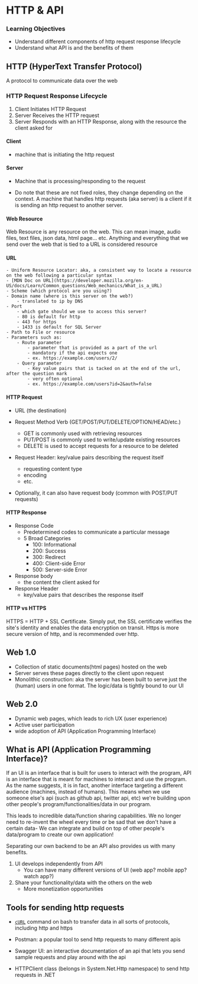 # HTTP & API
### Learning Objectives
- Understand different components of http request response lifecycle
- Understand what API is and the benefits of them

## HTTP (HyperText Transfer Protocol)
A protocol to communicate data over the web
### HTTP Request Response Lifecycle
1. Client Initiates HTTP Request
2. Server Receives the HTTP request
3. Server Responds with an HTTP Response, along with the resource the client asked for

#### Client
- machine that is initiating the http request
#### Server
- Machine that is processing/responding to the request

* Do note that these are not fixed roles, they change depending on the context. A machine that handles http requests (aka server) is a client if it is sending an http request to another server.
#### Web Resource
Web Resource is any resource on the web. This can mean image, audio files, text files, json data, html page... etc. Anything and everything that we send over the web that is tied to a URL is considered resource
#### URL
    - Uniform Resource Locator: aka, a consistent way to locate a resource on the web following a particular syntax
    - [MDN Doc on URL](https://developer.mozilla.org/en-US/docs/Learn/Common_questions/Web_mechanics/What_is_a_URL)
    - Scheme (which protocol are you using?)
    - Domain name (where is this server on the web?)
        - translated to ip by DNS
    - Port
        - which gate should we use to access this server?
        - 80 is default for http
        - 443 for https
        - 1433 is default for SQL Server
    - Path to File or resource
    - Parameters such as:  
        - Route parameter 
            - parameter that is provided as a part of the url
            - mandatory if the api expects one
            - ex. https://example.com/users/2/
        - Query parameter
            - Key value pairs that is tacked on at the end of the url, after the question mark
            - very often optional
            - ex. https://example.com/users?id=2&auth=false
#### HTTP Request
- URL (the destination)
- Request Method Verb (GET/POST/PUT/DELETE/OPTION/HEAD/etc.)
    - GET is commonly used with retrieving resources
    - PUT/POST is commonly used to write/update existing resources
    - DELETE is used to accept requests for a resource to be deleted 
- Request Header: key/value pairs describing the request itself
    - requesting content type
    - encoding
    - etc.

- Optionally, it can also have request body (common with POST/PUT requests)
#### HTTP Response
- Response Code
    - Predetermined codes to communicate a particular message
    - 5 Broad Categories
        - 100: Informational
        - 200: Success
        - 300: Redirect
        - 400: Client-side Error
        - 500: Server-side Error
- Response body
    - the content the client asked for
- Response Header
    - key/value pairs that describes the response itself

#### HTTP vs HTTPS
HTTPS = HTTP + SSL Certificate. Simply put, the SSL certificate verifies the site's identity and enables the data encryption on transit. Https is more secure version of http, and is recommended over http.

## Web 1.0
- Collection of static documents(html pages) hosted on the web
- Server serves these pages directly to the client upon request
- Monolithic construction: aka the server has been built to serve just the (human) users in one format. The logic/data is tightly bound to our UI

## Web 2.0
- Dynamic web pages, which leads to rich UX (user experience)
- Active user participation
- wide adoption of API (Application Programming Interface)

## What is API (Application Programming Interface)?

If an UI is an interface that is built for users to interact with the program, API is an interface that is meant for machines to interact and use the program. As the name suggests, it is in fact, another interface targeting a different audience (machines, instead of humans).
This means when we use someone else's api (such as github api, twitter api, etc) we're building upon other people's program/functionalities/data in our program.

This leads to incredible data/function sharing capabilities. We no longer need to re-invent the wheel every time or be sad that we don't have a certain data- We can integrate and build on top of other people's data/program to create our own application!

Separating our own backend to be an API also provides us with many benefits.
1. UI develops independently from API
    - You can have many different versions of UI (web app? mobile app? watch app?)
2. Share your functionality/data with the others on the web
    - More monetization opportunities


## Tools for sending http requests
- [`cURL`](https://curl.se/) command on bash to transfer data in all sorts of protocols, including http and https

- Postman: a popular tool to send http requests to many different apis

- Swagger UI: an interactive documentation of an api that lets you send sample requests and play around with the api

- HTTPClient class (belongs in System.Net.Http namespace) to send http requests in .NET

